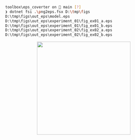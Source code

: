 ```sh
toolbox\eps_coverter on  main [?]
❯ dotnet fsi .\png2eps.fsx D:\tmp\figs
D:\tmp\figs\out_eps\model.eps
D:\tmp\figs\out_eps\experiment_01\fig_ex01_a.eps
D:\tmp\figs\out_eps\experiment_01\fig_ex01_b.eps
D:\tmp\figs\out_eps\experiment_02\fig_ex02_a.eps
D:\tmp\figs\out_eps\experiment_02\fig_ex02_b.eps
```

<p align="center">
  <img
    width=300 
    src="https://github.com/RyushiAok/toolbox/assets/55625375/a4c05e2f-a40d-40e1-b93c-447f0dee4571"
  />
</p>
